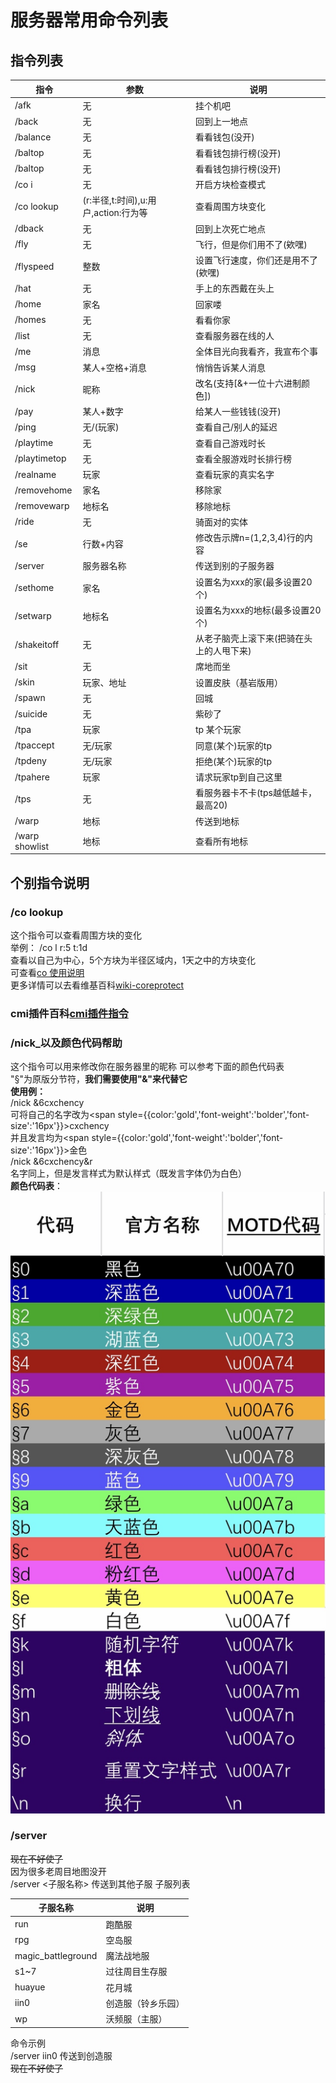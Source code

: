 # 服务器常用命令列表

## 指令列表

| 指令                     | 参数                                   | 说明           |
| ----------------------- | ------------------------------------- | ------------ |
| /afk                    | 无                                     | 挂个机吧   |
| /back                   | 无                                     | 回到上一地点   |
| /balance                | 无                                     | 看看钱包(没开) |
| /baltop                 | 无                                     | 看看钱包排行榜(没开) |
| /baltop                 | 无                                     | 看看钱包排行榜(没开) |
| /co i                   | 无                                     | 开启方块检查模式 |
| /co lookup              | (r:半径,t:时间),u:用户,action:行为等      | 查看周围方块变化 |
| /dback                  | 无                                     | 回到上次死亡地点 |
| /fly                    | 无                                     | 飞行，但是你们用不了(欸嘿) |
| /flyspeed               | 整数                             | 设置飞行速度，你们还是用不了(欸嘿) |
| /hat                    | 无                                       | 手上的东西戴在头上 |
| /home                   | 家名                                     | 回家喽 |
| /homes                  | 无                                      | 看看你家 |
| /list                   | 无                                     | 查看服务器在线的人 |
| /me                     | 消息                            | 全体目光向我看齐，我宣布个事 |
| /msg                    | 某人+空格+消息                       | 悄悄告诉某人消息 |
| /nick                   | 昵称                            | 改名(支持[&+一位十六进制颜色]) |
| /pay                    | 某人+数字                          | 给某人一些钱钱(没开) |
| /ping                   | 无/(玩家)                              | 查看自己/别人的延迟 |
| /playtime               | 无                                  | 查看自己游戏时长 |
| /playtimetop            | 无                                  | 查看全服游戏时长排行榜 |
| /realname               | 玩家                              | 查看玩家的真实名字 |
| /removehome             | 家名                            | 移除家 |
| /removewarp             | 地标名                            | 移除地标 |
| /ride                   | 无                                 | 骑面对的实体 |
| /se                     | 行数+内容                           | 修改告示牌n=(1,2,3,4)行的内容 |
| /server                 | 服务器名称                           | 传送到别的子服务器 |
| /sethome                | 家名                               | 设置名为xxx的家(最多设置20个)  | 
| /setwarp                | 地标名                               | 设置名为xxx的地标(最多设置20个)  |
| /shakeitoff             | 无                              | 从老子脑壳上滚下来(把骑在头上的人甩下来) |
| /sit                    | 无                              | 席地而坐 |
| /skin                   | 玩家、地址                          | 设置皮肤（基岩版用） |
| /spawn                  | 无                              | 回城 |
| /suicide                | 无                              | 紫砂了 |
| /tpa                    | 玩家                             | tp 某个玩家 |
| /tpaccept               | 无/玩家                             | 同意(某个)玩家的tp |
| /tpdeny                 | 无/玩家                             | 拒绝(某个)玩家的tp |
| /tpahere                | 玩家                               | 请求玩家tp到自己这里 |
| /tps                    | 无                                 | 看服务器卡不卡(tps越低越卡，最高20) |
| /warp                   | 地标                               | 传送到地标 |
| /warp showlist          | 地标                               | 查看所有地标 |

## 个别指令说明
### /co lookup
这个指令可以查看周围方块的变化  
举例： /co l r:5 t:1d  
查看以自己为中心，5个方块为半径区域内，1天之中的方块变化  
可查看[co 使用说明](../Other/pluginsDocs/co-cha-jian-zhi-ling-shuo-ming)  
更多详情可以去看维基百科[wiki-coreprotect](https://mineplugin.org/CoreProtect)  

### cmi插件百科[cmi插件指令](../Other/pluginsDocs/cmi-cha-jian-bang-zhu)
### /nick_以及颜色代码帮助
这个指令可以用来修改你在服务器里的昵称
可以参考下面的颜色代码表  
"§"为原版分节符，**我们需要使用"&"来代替它**  
**使用例：**  
/nick &6cxchency  
可将自己的名字改为<span style={{color:'gold','font-weight':'bolder','font-size':'16px'}}>cxchency</span>  
并且发言均为<span style={{color:'gold','font-weight':'bolder','font-size':'16px'}}>金色</span>  
/nick &6cxchency&r  
名字同上，但是发言样式为默认样式（既发言字体仍为白色）  
**颜色代码表**：
![颜色代码表](../assets/color_code.jpg)  



### /server

~~现在不好使了~~  
因为很多老周目地图没开  
/server &lt;子服名称&gt;    传送到其他子服
子服列表  


| 子服名称                 | 说明                                  |
| ----------------------- | ------------------------------------- |
| run                     | 跑酷服                                 |
| rpg                     | 空岛服                                 |
| magic_battleground      | 魔法战地服                              |
| s1~7                    | 过往周目生存服                          |
| huayue                  | 花月城                                 |
| iin0                    | 创造服（铃乡乐园）                       |
| wp                      | 沃频服（主服）                          |  

命令示例  
/server iin0     传送到创造服  
~~现在不好使了~~
